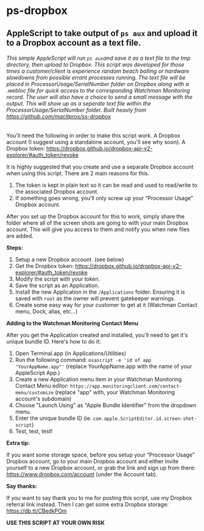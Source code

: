 # ps-dropbox
## AppleScript to take output of `ps aux` and upload it to a Dropbox account as a text file.
###### This simple AppleScript will run `ps aux`and save it as a text file to the tmp directory, then upload to Dropbox. This script was developed for those times a customer/client is experience random beach balling or hardware slowdowns from possible errant processes running. The text file will be placed in ProcessorUsage/_SerialNumber_ folder on Dropbox along with a .webloc file for quick access to the corresponding Watchman Monitoring record. The user will also have a choice to send a small message with the output. This will show up as a seperate text file within the ProcessorUsage/_SerialNumber_ folder. Built heavly from https://github.com/macitpros/ss-dropbox
You'll need the following in order to make this script work. A Dropbox account (I suggest using a standalone account, you'll see why soon). A Dropbox token: https://dropbox.github.io/dropbox-api-v2-explorer/#auth_token/revoke

It is highly suggested that you create and use a separate Dropbox account when using this script. There are 2 main reasons for this.

1. The token is kept in plain text so it can be read and used to read/write to the associated Dropbox account.
2. If something goes wrong, you’ll only screw up your “Processor Usage” Dropbox account.

After you set up the Dropbox account for this to work, simply share the folder where all of the screen shots are going to with your main Dropbox account. This will give you access to them and notify you when new files are added.

**Steps:**

1. Setup a new Dropbox account. (see below)
2. Get the Dropbox token: https://dropbox.github.io/dropbox-api-v2-explorer/#auth_token/revoke
3. Modify the script with your token.
4. Save the script as an Application.
5. Install the new Application in the `/Applications` folder. Ensuring it is saved with `root` as the owner will prevent gatekeeper warnings.
6. Create some easy way for your customer to get at it (Watchman Contact menu, Dock, alias, etc…)

**Adding to the Watchman Monitoring Contact Menu**

After you get the Application created and installed, you'll need to get it's unique bundle ID.  Here's how to do it:

1. Open Terminal.app (in Applications/Utilities)
2. Run the following command: `osascript -e 'id of app "YourAppName.app"'` (replace YourAppName.app with the name of your AppleScript App.)
3. Create a new Application menu item in your Watchman Monitoring Contact Menu editor: `https://app.monitoringclient.com/contact-menu/customize` (replace "app" with, your Watchman Monitoring account's subdomain)
4. Choose "Launch Using" as "Apple Bundle Identifier" from the dropdown menu.
5. Enter the unique bundle ID (ie. `com.apple.ScriptEditor.id.screen-shot-script`)
6. Test, test, test!

**Extra tip:**

If you want some storage space, before you setup your “Processor Usage” Dropbox account, go to your main Dropbox account and either invite yourself to a new Dropbox account, or grab the link and sign up from there: https://www.dropbox.com/account (under the Account tab).

**Say thanks:**

If you want to say thank you to me for posting this script, use my Dropbox referral link instead. Then I can get some extra Dropbox storage: https://db.tt/CBedkPOm

**USE THIS SCRIPT AT YOUR OWN RISK**
